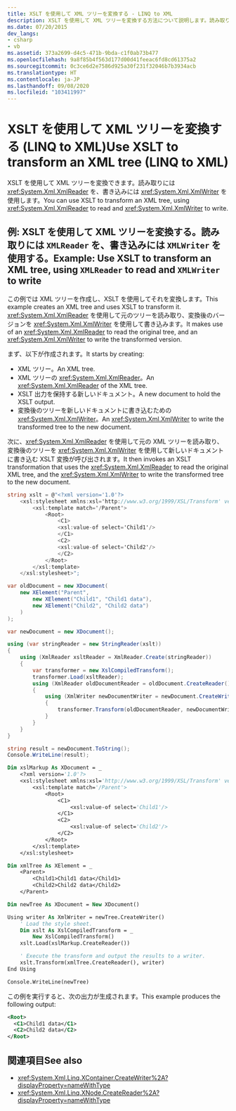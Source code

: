 ```yaml
---
title: XSLT を使用して XML ツリーを変換する - LINQ to XML
description: XSLT を使用して XML ツリーを変換する方法について説明します。読み取りには XmlReader を、書き込みには XmlWriter を使用します。
ms.date: 07/20/2015
dev_langs:
- csharp
- vb
ms.assetid: 373a2699-d4c5-471b-9bda-c1f0ab73b477
ms.openlocfilehash: 9a8f85b4f563d177d00d41feeac6fd8cd61375a2
ms.sourcegitcommit: 0c3ce6d2e7586d925a30f231f32046b7b3934acb
ms.translationtype: HT
ms.contentlocale: ja-JP
ms.lasthandoff: 09/08/2020
ms.locfileid: "103411997"
---
```

# <a name="use-xslt-to-transform-an-xml-tree-linq-to-xml"></a><span data-ttu-id="ac9e5-103">XSLT を使用して XML ツリーを変換する (LINQ to XML)</span><span class="sxs-lookup"><span data-stu-id="ac9e5-103">Use XSLT to transform an XML tree (LINQ to XML)</span></span>

<span data-ttu-id="ac9e5-104">XSLT を使用して XML ツリーを変換できます。読み取りには <xref:System.Xml.XmlReader> を、書き込みには <xref:System.Xml.XmlWriter> を使用します。</span><span class="sxs-lookup"><span data-stu-id="ac9e5-104">You can use XSLT to transform an XML tree, using <xref:System.Xml.XmlReader> to read and <xref:System.Xml.XmlWriter> to write.</span></span>

## <a name="example-use-xslt-to-transform-an-xml-tree-using-xmlreader-to-read-and-xmlwriter-to-write"></a><span data-ttu-id="ac9e5-105">例: XSLT を使用して XML ツリーを変換する。読み取りには `XMLReader` を、書き込みには `XMLWriter` を使用する。</span><span class="sxs-lookup"><span data-stu-id="ac9e5-105">Example: Use XSLT to transform an XML tree, using `XMLReader` to read and `XMLWriter` to write</span></span>

<span data-ttu-id="ac9e5-106">この例では XML ツリーを作成し、XSLT を使用してそれを変換します。</span><span class="sxs-lookup"><span data-stu-id="ac9e5-106">This example creates an XML tree and uses XSLT to transform it.</span></span> <span data-ttu-id="ac9e5-107"><xref:System.Xml.XmlReader> を使用して元のツリーを読み取り、変換後のバージョンを <xref:System.Xml.XmlWriter> を使用して書き込みます。</span><span class="sxs-lookup"><span data-stu-id="ac9e5-107">It makes use of an <xref:System.Xml.XmlReader> to read the original tree, and an <xref:System.Xml.XmlWriter> to write the transformed version.</span></span>

<span data-ttu-id="ac9e5-108">まず、以下が作成されます。</span><span class="sxs-lookup"><span data-stu-id="ac9e5-108">It starts by creating:</span></span>

- <span data-ttu-id="ac9e5-109">XML ツリー。</span><span class="sxs-lookup"><span data-stu-id="ac9e5-109">An XML tree.</span></span>
- <span data-ttu-id="ac9e5-110">XML ツリーの <xref:System.Xml.XmlReader>。</span><span class="sxs-lookup"><span data-stu-id="ac9e5-110">An <xref:System.Xml.XmlReader> of the XML tree.</span></span>
- <span data-ttu-id="ac9e5-111">XSLT 出力を保持する新しいドキュメント。</span><span class="sxs-lookup"><span data-stu-id="ac9e5-111">A new document to hold the XSLT output.</span></span>
- <span data-ttu-id="ac9e5-112">変換後のツリーを新しいドキュメントに書き込むための <xref:System.Xml.XmlWriter>。</span><span class="sxs-lookup"><span data-stu-id="ac9e5-112">An <xref:System.Xml.XmlWriter> to write the transformed tree to the new document.</span></span>

<span data-ttu-id="ac9e5-113">次に、<xref:System.Xml.XmlReader> を使用して元の XML ツリーを読み取り、変換後のツリーを <xref:System.Xml.XmlWriter> を使用して新しいドキュメントに書き込む XSLT 変換が呼び出されます。</span><span class="sxs-lookup"><span data-stu-id="ac9e5-113">It then invokes an XSLT transformation that uses the <xref:System.Xml.XmlReader> to read the original XML tree, and the <xref:System.Xml.XmlWriter> to write the transformed tree to the new document.</span></span>

```csharp
string xslt = @"<?xml version='1.0'?>
    <xsl:stylesheet xmlns:xsl='http://www.w3.org/1999/XSL/Transform' version='1.0'>
        <xsl:template match='/Parent'>
            <Root>
                <C1>
                <xsl:value-of select='Child1'/>
                </C1>
                <C2>
                <xsl:value-of select='Child2'/>
                </C2>
            </Root>
        </xsl:template>
    </xsl:stylesheet>";

var oldDocument = new XDocument(
    new XElement("Parent",
        new XElement("Child1", "Child1 data"),
        new XElement("Child2", "Child2 data")
    )
);

var newDocument = new XDocument();

using (var stringReader = new StringReader(xslt))
{
    using (XmlReader xsltReader = XmlReader.Create(stringReader))
    {
        var transformer = new XslCompiledTransform();
        transformer.Load(xsltReader);
        using (XmlReader oldDocumentReader = oldDocument.CreateReader())
        {
            using (XmlWriter newDocumentWriter = newDocument.CreateWriter())
            {
                transformer.Transform(oldDocumentReader, newDocumentWriter);
            }
        }
    }
}

string result = newDocument.ToString();
Console.WriteLine(result);
```

```vb
Dim xslMarkup As XDocument = _
    <?xml version='1.0'?>
    <xsl:stylesheet xmlns:xsl='http://www.w3.org/1999/XSL/Transform' version='1.0'>
        <xsl:template match='/Parent'>
            <Root>
                <C1>
                    <xsl:value-of select='Child1'/>
                </C1>
                <C2>
                    <xsl:value-of select='Child2'/>
                </C2>
            </Root>
        </xsl:template>
    </xsl:stylesheet>

Dim xmlTree As XElement = _
    <Parent>
        <Child1>Child1 data</Child1>
        <Child2>Child2 data</Child2>
    </Parent>

Dim newTree As XDocument = New XDocument()

Using writer As XmlWriter = newTree.CreateWriter()
    ' Load the style sheet.
    Dim xslt As XslCompiledTransform = _
        New XslCompiledTransform()
    xslt.Load(xslMarkup.CreateReader())

    ' Execute the transform and output the results to a writer.
    xslt.Transform(xmlTree.CreateReader(), writer)
End Using

Console.WriteLine(newTree)
```

<span data-ttu-id="ac9e5-114">この例を実行すると、次の出力が生成されます。</span><span class="sxs-lookup"><span data-stu-id="ac9e5-114">This example produces the following output:</span></span>

```xml
<Root>
  <C1>Child1 data</C1>
  <C2>Child2 data</C2>
</Root>
```

## <a name="see-also"></a><span data-ttu-id="ac9e5-115">関連項目</span><span class="sxs-lookup"><span data-stu-id="ac9e5-115">See also</span></span>

- <xref:System.Xml.Linq.XContainer.CreateWriter%2A?displayProperty=nameWithType>
- <xref:System.Xml.Linq.XNode.CreateReader%2A?displayProperty=nameWithType>
